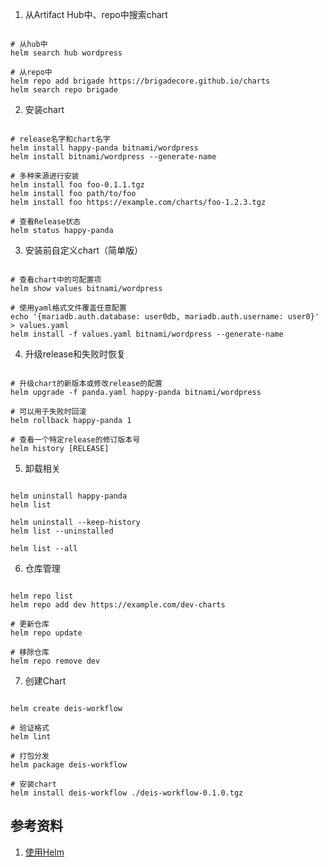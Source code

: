 1. 从Artifact Hub中、repo中搜索chart

~~~ shell

# 从hub中
helm search hub wordpress

# 从repo中
helm repo add brigade https://brigadecore.github.io/charts
helm search repo brigade

~~~

2. 安装chart

~~~ shell

# release名字和chart名字
helm install happy-panda bitnami/wordpress
helm install bitnami/wordpress --generate-name

# 多种来源进行安装
helm install foo foo-0.1.1.tgz
helm install foo path/to/foo
helm install foo https://example.com/charts/foo-1.2.3.tgz

# 查看Release状态
helm status happy-panda

~~~

3. 安装前自定义chart（简单版）

~~~ shell

# 查看chart中的可配置项
helm show values bitnami/wordpress

# 使用yaml格式文件覆盖任意配置
echo '{mariadb.auth.database: user0db, mariadb.auth.username: user0}' > values.yaml
helm install -f values.yaml bitnami/wordpress --generate-name

~~~

4. 升级release和失败时恢复

~~~ shell

# 升级chart的新版本或修改release的配置
helm upgrade -f panda.yaml happy-panda bitnami/wordpress

# 可以用于失败时回滚
helm rollback happy-panda 1

# 查看一个特定release的修订版本号
helm history [RELEASE]

~~~

5. 卸载相关

~~~

helm uninstall happy-panda
helm list

helm uninstall --keep-history
helm list --uninstalled

helm list --all

~~~

6. 仓库管理

~~~

helm repo list
helm repo add dev https://example.com/dev-charts

# 更新仓库
helm repo update

# 移除仓库
helm repo remove dev

~~~

7. 创建Chart

~~~

helm create deis-workflow

# 验证格式
helm lint

# 打包分发
helm package deis-workflow

# 安装chart
helm install deis-workflow ./deis-workflow-0.1.0.tgz

~~~

## 参考资料

1. [使用Helm](https://helm.sh/zh/docs/intro/using_helm/)